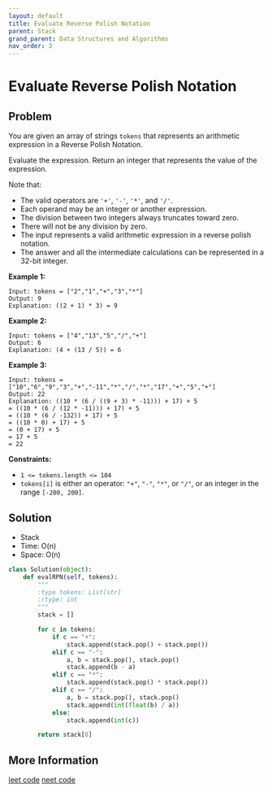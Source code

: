 ```yaml
---
layout: default
title: Evaluate Reverse Polish Notation
parent: Stack
grand_parent: Data Structures and Algorithms
nav_order: 3
---
```


# Evaluate Reverse Polish Notation

## Problem

You are given an array of strings `tokens` that represents an arithmetic expression in a Reverse Polish Notation.

Evaluate the expression. Return an integer that represents the value of the expression.

Note that:

- The valid operators are `'+'`, `'-'`, `'*'`, and `'/'`.
- Each operand may be an integer or another expression.
- The division between two integers always truncates toward zero.
- There will not be any division by zero.
- The input represents a valid arithmetic expression in a reverse polish notation.
- The answer and all the intermediate calculations can be represented in a 32-bit integer.

**Example 1:**

```
Input: tokens = ["2","1","+","3","*"]
Output: 9
Explanation: ((2 + 1) * 3) = 9
```

**Example 2:**

```
Input: tokens = ["4","13","5","/","+"]
Output: 6
Explanation: (4 + (13 / 5)) = 6
```

**Example 3:**

```
Input: tokens = ["10","6","9","3","+","-11","*","/","*","17","+","5","+"]
Output: 22
Explanation: ((10 * (6 / ((9 + 3) * -11))) + 17) + 5
= ((10 * (6 / (12 * -11))) + 17) + 5
= ((10 * (6 / -132)) + 17) + 5
= ((10 * 0) + 17) + 5
= (0 + 17) + 5
= 17 + 5
= 22
```

**Constraints:**

- `1 <= tokens.length <= 104`
- `tokens[i]` is either an operator: `"+"`, `"-"`, `"*"`, or `"/"`, or an integer in the range `[-200, 200]`.

## Solution

- Stack
- Time: O(n)
- Space: O(n)

```python
class Solution(object):
    def evalRPN(self, tokens):
        """
        :type tokens: List[str]
        :rtype: int
        """
        stack = []

        for c in tokens:
            if c == "+":
                stack.append(stack.pop() + stack.pop())
            elif c == "-":
                a, b = stack.pop(), stack.pop()
                stack.append(b - a)
            elif c == "*":
                stack.append(stack.pop() * stack.pop())
            elif c == "/":
                a, b = stack.pop(), stack.pop()
                stack.append(int(float(b) / a))
            else:
                stack.append(int(c))

        return stack[0]
```

## More Information

[leet code](https://leetcode.com/problems/evaluate-reverse-polish-notation/) [neet code](https://youtu.be/iu0082c4HDE)
